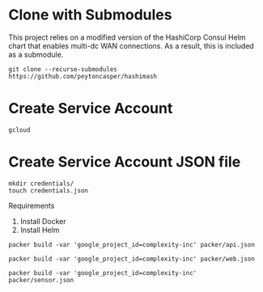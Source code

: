 # Clone with Submodules
This project relies on a modified version of the HashiCorp Consul Helm chart that enables multi-dc WAN connections.
As a result, this is included as a submodule.

`git clone --recurse-submodules https://github.com/peytoncasper/hashimash`
# Create Service Account
`gcloud `

# Create Service Account JSON file
```
mkdir credentials/
touch credentials.json
```

Requirements
1. Install Docker
1. Install Helm

`packer build -var 'google_project_id=complexity-inc' packer/api.json`

`packer build -var 'google_project_id=complexity-inc' packer/web.json`

`packer build -var 'google_project_id=complexity-inc' packer/sensor.json`

